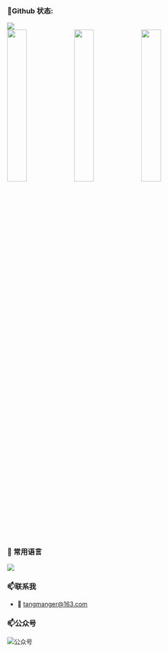
<!--
**tangmanger/tangmanger** is a ✨ _special_ ✨ repository because its `README.md` (this file) appears on your GitHub profile.

Here are some ideas to get you started:

- 🔭 I’m currently working on ...
- 🌱 I’m currently learning ...
- 👯 I’m looking to collaborate on ...
- 🤔 I’m looking for help with ...
- 💬 Ask me about ...
- 📫 How to reach me: ...
- 😄 Pronouns: ...
- ⚡ Fun fact: ...
-->
###  :snail:Github 状态:
<a href="https://count.getloli.com"><img align="center" src="https://count.getloli.com/get/@tangmanger?theme=rule34"></a><br>
<img style="width:30%;" src = "https://github-readme-stats.vercel.app/api?username=tangmanger&bg_color=30,e96443,904e95&title_color=fff&text_color=fff" >
<img style="width:30%;" src = "http://github-readme-streak-stats.herokuapp.com?user=tangmanger&theme=dracula">
<img style="width:30%;" src = "https://github-profile-summary-cards.vercel.app/api/cards/profile-details?username=tangmanger&theme=monokai">
### 🌈 常用语言
<img   src="https://github-readme-stats.vercel.app/api/top-langs/?username=tangmanger&hide=c%2B%2B,HTML&layout=compact&theme=blue-green&count_private=true&include_all_commits=true" />

### 📫联系我

 - :email: tangmanger@163.com

### 📫公众号
![公众号](https://api.dicgo.com/uploads/wx.jpg)

